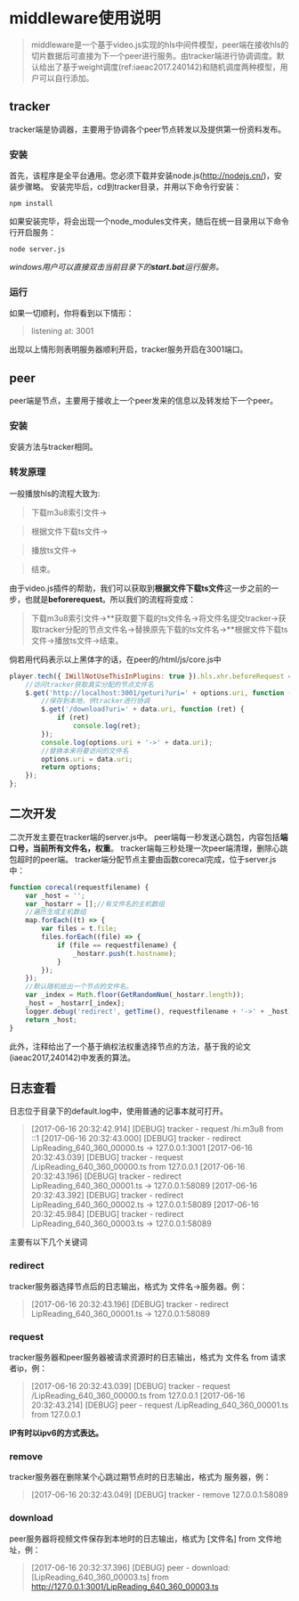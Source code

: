 # middleware使用说明 #

>middleware是一个基于video.js实现的hls中间件模型，peer端在接收hls的切片数据后可直接为下一个peer进行服务。由tracker端进行协调调度。默认给出了基于weight调度(ref:iaeac2017.240142)和随机调度两种模型，用户可以自行添加。

## tracker ##

tracker端是协调器，主要用于协调各个peer节点转发以及提供第一份资料发布。

### 安装 ###

首先，该程序是全平台通用。您必须下载并安装node.js(http://nodejs.cn/)，安装步骤略。
安装完毕后，cd到tracker目录，并用以下命令行安装：
```
npm install
```
如果安装完毕，将会出现一个node_modules文件夹，随后在统一目录用以下命令行开启服务：
```
node server.js
```
*windows用户可以直接双击当前目录下的**start.bat**运行服务。*

### 运行 ###

如果一切顺利，你将看到以下情形：
>listening at: 3001

出现以上情形则表明服务器顺利开启，tracker服务开启在3001端口。

## peer ##

peer端是节点，主要用于接收上一个peer发来的信息以及转发给下一个peer。

### 安装 ###

安装方法与tracker相同。

### 转发原理 ###

一般播放hls的流程大致为:
>下载m3u8索引文件->

>根据文件下载ts文件->

>播放ts文件->

>结束。

由于video.js插件的帮助，我们可以获取到**根据文件下载ts文件**这一步之前的一步，也就是**beforerequest**。所以我们的流程将变成：
>下载m3u8索引文件->**获取要下载的ts文件名->将文件名提交tracker->获取tracker分配的节点文件名->替换原先下载的ts文件名->**根据文件下载ts文件->播放ts文件->结束。

倘若用代码表示以上黑体字的话，在peer的/html/js/core.js中
```js
player.tech({ IWillNotUseThisInPlugins: true }).hls.xhr.beforeRequest = function (options) {
    //访问tracker获取真实分配的节点文件名
    $.get('http://localhost:3001/geturi?uri=' + options.uri, function (data) {
        //保存到本地，供tracker进行协调
        $.get('/download?uri=' + data.uri, function (ret) {
            if (ret)
                console.log(ret);
        });
        console.log(options.uri + '->' + data.uri);
        //替换本来将要访问的文件名
        options.uri = data.uri;
        return options;
    });
};
```

## 二次开发 ##

二次开发主要在tracker端的server.js中。
peer端每一秒发送心跳包，内容包括**端口号，当前所有文件名，权重**。
tracker端每三秒处理一次peer端清理，删除心跳包超时的peer端。
tracker端分配节点主要由函数corecal完成，位于server.js中：
```js
function corecal(requestfilename) {
    var _host = '';
    var _hostarr = [];//有文件名的主机数组
    //遍历生成主机数组
    map.forEach((t) => {
        var files = t.file;
        files.forEach((file) => {
            if (file == requestfilename) {
                _hostarr.push(t.hostname);
            }
        });
    });
    //默认随机给出一个节点的文件名。
    var _index = Math.floor(GetRandomNum(_hostarr.length));
    _host = _hostarr[_index];
    logger.debug('redirect', getTime(), requestfilename + '->' + _host);
    return _host;
}
```
此外，注释给出了一个基于熵权法权重选择节点的方法，基于我的论文(iaeac2017,240142)中发表的算法。

## 日志查看 ##

日志位于目录下的default.log中，使用普通的记事本就可打开。
>[2017-06-16 20:32:42.914] [DEBUG] tracker - request /hi.m3u8 from ::1
>[2017-06-16 20:32:43.000] [DEBUG] tracker - redirect LipReading_640_360_00000.ts -> 127.0.0.1:3001
>[2017-06-16 20:32:43.039] [DEBUG] tracker - request /LipReading_640_360_00000.ts from 127.0.0.1
>[2017-06-16 20:32:43.196] [DEBUG] tracker - redirect LipReading_640_360_00001.ts -> 127.0.0.1:58089
>[2017-06-16 20:32:43.392] [DEBUG] tracker - redirect LipReading_640_360_00002.ts -> 127.0.0.1:58089
>[2017-06-16 20:32:45.984] [DEBUG] tracker - redirect LipReading_640_360_00003.ts -> 127.0.0.1:58089

主要有以下几个关键词

### redirect ###

tracker服务器选择节点后的日志输出，格式为 文件名->服务器。例：
>[2017-06-16 20:32:43.196] [DEBUG] tracker - redirect LipReading_640_360_00001.ts -> 127.0.0.1:58089

### request ###

tracker服务器和peer服务器被请求资源时的日志输出，格式为 文件名 from 请求者ip，例：
>[2017-06-16 20:32:43.039] [DEBUG] tracker - request /LipReading_640_360_00000.ts from 127.0.0.1
>[2017-06-16 20:32:43.214] [DEBUG] peer - request /LipReading_640_360_00001.ts from 127.0.0.1

**IP有时以ipv6的方式表达。**

### remove ###

tracker服务器在删除某个心跳过期节点时的日志输出，格式为 服务器，例：
>[2017-06-16 20:32:43.049] [DEBUG] tracker - remove 127.0.0.1:58089

### download ###

peer服务器将视频文件保存到本地时的日志输出，格式为 [文件名] from 文件地址，例：
>[2017-06-16 20:32:37.396] [DEBUG] peer - download: [LipReading_640_360_00003.ts] from http://127.0.0.1:3001/LipReading_640_360_00003.ts
